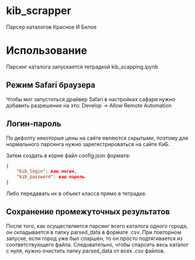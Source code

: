 # kib_scrapper
Парсер каталогов Красное И Белое

# Использование

Парсинг каталога запускается тетрадкой kib_scapping.ipynb

## Режим Safari браузера

Чтобы мог запуститься драйвер Safari в настройках сафари нужно добавить разрешение на это: Develop -> Allow Remote Automation

## Логин-пароль

По дефолту некоторые цены на сайте являются скрытыми, поэтому для нормального парсинга нужно зарегестрироваться на сайте КиБ.

Затем создать в корне файл config.json формата:

```json
{
    "kib_login": ваш логин,
    "kib_password": ваш пароль
}
```

Либо передавать их в объект класса прямо в тетрадке.

## Сохранение промежуточных результатов

После того, как осуществляется парсинг всего каталога одного города, он складывается в папку parsed_data в формате .csv. При повторном запуске, если город уже был спаршен, то он просто подтягивается из соответствующего файла. Следовательно, чтобы спарсить весь каталог с нуля, нужно очистить папку parsed_data от всех .csv файлов.

